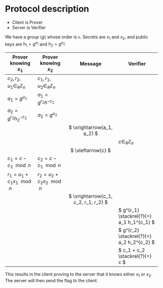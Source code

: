 # Protocol description

 - Client is Prover
 - Server is Verifier

We have a group $` \langle g \rangle `$ whose order is `n`.
Secrets are $` x_1 `$ and $` x_2 `$, and public keys are $` h_1 = g^{x_1} `$ and $` h_2 = g^{x_2} `$.

| Prover knowing $` x_1 `$ | Prover knowing $` x_2 `$ | Message | Verifier |
| ------------------------ | ------------------------ |:-------:| -------- |
| $` c_2, r_2, u_1 \in_R \mathbb{Z}_n `$ | $` c_1, r_1, u_2 \in_R \mathbb{Z}_n `$ | | |
| $` a_1 = g^{u_1} `$ | $` a_1 = g^{r_1} h^{-c_1} `$ | | |
| $` a_2 = g^{r_2} h_2^{-c_2} `$ | $` a_2 = g^{u_2} `$ | | |
| | | $` \xrightarrow{a_1, a_2} `$ | |
| | | | $` c \in_R \mathbb{Z}_n `$ |
| | | $` \xleftarrow{c} `$ | |
| $` c_1 = c - c_2 \mod n `$ | $` c_2 = c - c_1 \mod n `$ | | |
| $` r_1 = u_1 + c_1 x_1 \mod n `$ | $` r_2 = u_2 + c_2 x_2 \mod n `$ | | |
| | | $` \xrightarrow{c_1, c_2, r_1, r_2} `$ | |
| | | | $` g^{r_1} \stackrel{?}{=} a_1 h_1^{c_1} `$ |
| | | | $` g^{r_2} \stackrel{?}{=} a_2 h_2^{c_2} `$ |
| | | | $` c_1 + c_2 \stackrel{?}{=} c `$ |

This results in the client proving to the server that it knows either $` x_1 `$ or $` x_2 `$.
The server will then send the flag to the client.
